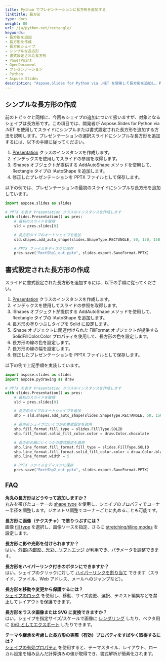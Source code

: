 ```yaml
---
title: Python でプレゼンテーションに長方形を追加する
linktitle: 長方形
type: docs
weight: 80
url: /ja/python-net/rectangle/
keywords:
- 長方形を追加
- 長方形を作成
- 長方形シェイプ
- シンプルな長方形
- 書式設定された長方形
- PowerPoint
- OpenDocument
- プレゼンテーション
- Python
- Aspose.Slides
description: "Aspose.Slides for Python via .NET を使用して長方形を追加し、PowerPoint と OpenDocument のプレゼンテーションを強化しましょう。プログラムでシェイプを簡単にデザイン・変更できます。"
---
```


## **シンプルな長方形の作成**
前のトピックと同様に、今回もシェイプの追加について扱いますが、対象となるシェイプは長方形です。この項目では、開発者が Aspose.Slides for Python via .NET を使用してスライドにシンプルまたは書式設定された長方形を追加する方法を説明します。プレゼンテーションの選択スライドにシンプルな長方形を追加するには、以下の手順に従ってください。

1. [Presentation](https://reference.aspose.com/slides/python-net/aspose.slides/presentation/) クラスのインスタンスを作成します。
2. インデックスを使用してスライドの参照を取得します。
3. IShapes オブジェクトが提供する AddAutoShape メソッドを使用して、Rectangle タイプの IAutoShape を追加します。
4. 修正したプレゼンテーションを PPTX ファイルとして保存します。

以下の例では、プレゼンテーションの最初のスライドにシンプルな長方形を追加しています。

```py
import aspose.slides as slides

# PPTX を表す Presentation クラスのインスタンスを作成します
with slides.Presentation() as pres:
    # 最初のスライドを取得
    sld = pres.slides[0]

    # 長方形タイプのオートシェイプを追加
    sld.shapes.add_auto_shape(slides.ShapeType.RECTANGLE, 50, 150, 150, 50)

    # PPTX ファイルをディスクに保存
    pres.save("RectShp1_out.pptx", slides.export.SaveFormat.PPTX)
```

## **書式設定された長方形の作成**
スライドに書式設定された長方形を追加するには、以下の手順に従ってください。

1. [Presentation](https://reference.aspose.com/slides/python-net/aspose.slides/presentation/) クラスのインスタンスを作成します。
2. インデックスを使用してスライドの参照を取得します。
3. IShapes オブジェクトが提供する AddAutoShape メソッドを使用して、Rectangle タイプの IAutoShape を追加します。
4. 長方形の塗りつぶしタイプを Solid に設定します。
5. IShape オブジェクトに関連付けられた FillFormat オブジェクトが提供する SolidFillColor.Color プロパティを使用して、長方形の色を設定します。
6. 長方形の線の色を設定します。
7. 長方形の線の幅を設定します。
8. 修正したプレゼンテーションを PPTX ファイルとして保存します。

以下の例で上記手順を実装しています。

```py
import aspose.slides as slides
import aspose.pydrawing as draw

# PPTX を表す Presentation クラスのインスタンスを作成します
with slides.Presentation() as pres:
    # 最初のスライドを取得
    sld = pres.slides[0]

    # 長方形タイプのオートシェイプを追加
    shp = sld.shapes.add_auto_shape(slides.ShapeType.RECTANGLE, 50, 150, 150, 50)

    # 長方形シェイプにいくつかの書式設定を適用
    shp.fill_format.fill_type = slides.FillType.SOLID
    shp.fill_format.solid_fill_color.color = draw.Color.chocolate

    # 長方形の線にいくつかの書式設定を適用
    shp.line_format.fill_format.fill_type = slides.FillType.SOLID
    shp.line_format.fill_format.solid_fill_color.color = draw.Color.black
    shp.line_format.width = 5

    # PPTX ファイルをディスクに保存
    pres.save("RectShp2_out.pptx", slides.export.SaveFormat.PPTX)
```

## **FAQ**

**角丸の長方形はどうやって追加しますか？**  
丸みを帯びたコーナーの [shape type](https://reference.aspose.com/slides/python-net/aspose.slides/shapetype/) を使用し、シェイプのプロパティでコーナー半径を調整します。ジオメトリ調整でコーナーごとに丸めることも可能です。

**長方形に画像（テクスチャ）で塗りつぶすには？**  
画像 [fill type](https://reference.aspose.com/slides/python-net/aspose.slides/filltype/) を選択し、画像ソースを指定、さらに [stretching/tiling modes](https://reference.aspose.com/slides/python-net/aspose.slides/picturefillmode/) を設定します。

**長方形に影や光彩を付けられますか？**  
はい。[外部/内部影、光彩、ソフトエッジ](/slides/ja/python-net/shape-effect/) が利用でき、パラメータを調整できます。

**長方形をハイパーリンク付きのボタンにできますか？**  
はい。シェイプのクリックに対して [ハイパーリンクを割り当て](/slides/ja/python-net/manage-hyperlinks/) できます（スライド、ファイル、Web アドレス、メールへのジャンプなど）。

**長方形を移動や変更から保護するには？**  
[シェイプのロック](/slides/ja/python-net/applying-protection-to-presentation/) を使用し、移動、サイズ変更、選択、テキスト編集などを禁止してレイアウトを保護できます。

**長方形をラスタ画像または SVG に変換できますか？**  
はい。シェイプを指定サイズ/スケールで画像に [レンダリング](/slides/ja/python-net/shape/get_image/) したり、ベクタ用に [SVG としてエクスポート](/slides/ja/python-net/shape/write_as_svg/) したりできます。

**テーマや継承を考慮した長方形の実際（有効）プロパティをすばやく取得するには？**  
[シェイプの有効プロパティ](/slides/ja/python-net/shape-effective-properties/) を使用すると、テーマスタイル、レイアウト、ローカル設定を組み込んだ計算済みの値が取得でき、書式解析が簡素化されます。